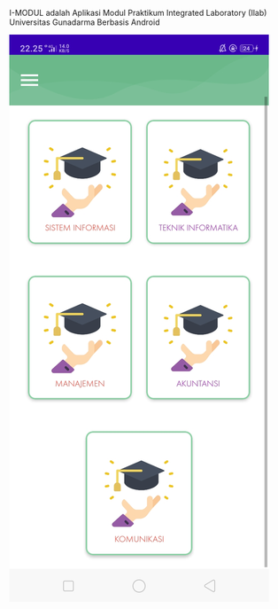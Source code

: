 I-MODUL adalah Aplikasi Modul Praktikum Integrated Laboratory (Ilab) Universitas Gunadarma Berbasis Android

![alt text](https://github.com/Vputri/IMODUL/blob/master/jurusan.png)


